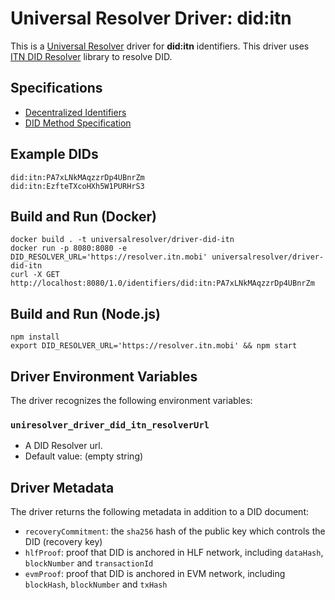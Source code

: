 # Universal Resolver Driver: did:itn

This is a [Universal Resolver](https://github.com/decentralized-identity/universal-resolver/) driver for **did:itn** identifiers.
This driver uses [ITN DID Resolver](https://github.com/itn-trust/itn-did-resolver) library to resolve DID.

## Specifications

* [Decentralized Identifiers](https://w3c.github.io/did-core/)
* [DID Method Specification](https://github.com/itn-trust/itn-did-spec)

## Example DIDs

```text
did:itn:PA7xLNkMAqzzrDp4UBnrZm
did:itn:EzfteTXcoHXh5W1PURHrS3
```

## Build and Run (Docker)

```shell
docker build . -t universalresolver/driver-did-itn
docker run -p 8080:8080 -e DID_RESOLVER_URL='https://resolver.itn.mobi' universalresolver/driver-did-itn
curl -X GET http://localhost:8080/1.0/identifiers/did:itn:PA7xLNkMAqzzrDp4UBnrZm
```

## Build and Run (Node.js)

```shell
npm install
export DID_RESOLVER_URL='https://resolver.itn.mobi' && npm start
```

## Driver Environment Variables

The driver recognizes the following environment variables:

### `uniresolver_driver_did_itn_resolverUrl`

* A DID Resolver url.
* Default value: (empty string)

## Driver Metadata

The driver returns the following metadata in addition to a DID document:

* `recoveryCommitment`: the `sha256` hash of the public key which controls the DID (recovery key)
* `hlfProof`: proof that DID is anchored in HLF network, including `dataHash`, `blockNumber` and `transactionId`
* `evmProof`: proof that DID is anchored in EVM network, including `blockHash`, `blockNumber` and `txHash`
